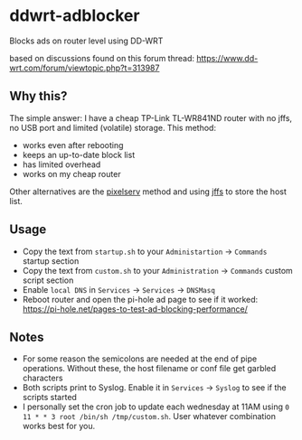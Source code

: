 # ddwrt-adblocker
Blocks ads on router level using DD-WRT

based on discussions found on this forum thread: 
https://www.dd-wrt.com/forum/viewtopic.php?t=313987

## Why this?
The simple answer: I have a cheap TP-Link TL-WR841ND router with no jffs, no USB port and limited (volatile) storage. This method:
* works even after rebooting
* keeps an up-to-date block list
* has limited overhead
* works on my cheap router

Other alternatives are the [pixelserv](https://secure.dd-wrt.com/phpBB2/viewtopic.php?p=434120&highlight=&sid=f9c90a3539cb6c2ae0f6e124877d909b) method and  using [jffs](https://www.dd-wrt.com/phpBB2/viewtopic.php?t=307533) to store the host list.

## Usage
* Copy the text from `startup.sh`  to your `Administartion` -> `Commands` startup section
* Copy the text from `custom.sh` to your `Administration` -> `Commands` custom script section
* Enable `local DNS`  in `Services` -> `Services` -> `DNSMasq`
* Reboot router and open the pi-hole ad page to see if it worked: https://pi-hole.net/pages-to-test-ad-blocking-performance/

## Notes
* For some reason the semicolons are needed at the end of pipe operations. Without these, the host filename or conf file get garbled characters
* Both scripts print to Syslog. Enable it in `Services` -> `Syslog` to see if the scripts started
* I personally set the cron job to update each wednesday at 11AM using `0 11 * * 3 root /bin/sh /tmp/custom.sh`. User whatever combination works best for you.

